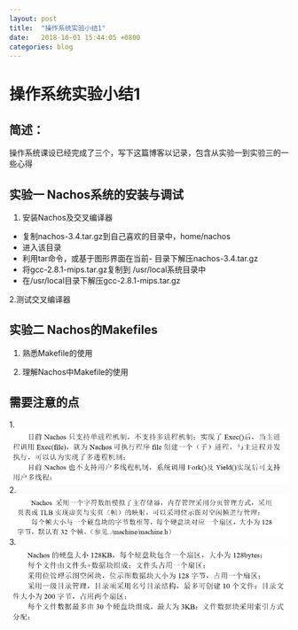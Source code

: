 ```yaml
---
layout: post
title:  "操作系统实验小结1"
date:   2018-10-01 15:44:05 +0800
categories: blog
---
```

操作系统实验小结1
========================================  

简述：
---------
操作系统课设已经完成了三个，写下这篇博客以记录，包含从实验一到实验三的一些心得


实验一  Nachos系统的安装与调试
----------------

 1. 安装Nachos及交叉编译器

- 复制nachos-3.4.tar.gz到自己喜欢的目录中，home/nachos
- 进入该目录
- 利用tar命令，或基于图形界面在当前-  目录下解压nachos-3.4.tar.gz
- 将gcc-2.8.1-mips.tar.gz复制到 /usr/local系统目录中
- 在/usr/local目录下解压gcc-2.8.1-mips.tar.gz

2.测试交叉编译器

实验二 Nachos的Makefiles
----------

 1. 熟悉Makefile的使用
 
 2. 理解Nachos中Makefile的使用


需要注意的点
--------------
1.![图1](/styles/images/eight/01.png)
2.![图2](/styles/images/eight/02.png)
3.![图3](/styles/images/eight/03.png)